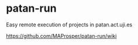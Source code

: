 # patan-run
Easy remote execution of projects in patan.act.uji.es

<https://github.com/MAProsper/patan-run/wiki>
